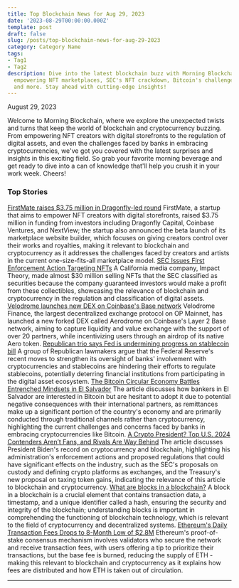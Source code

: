 ```yaml
---
title: Top Blockchain News for Aug 29, 2023
date: '2023-08-29T00:00:00.000Z'
template: post
draft: false
slug: /posts/top-blockchain-news-for-aug-29-2023
category: Category Name
tags:
- Tag1
- Tag2
description: Dive into the latest blockchain buzz with Morning Blockchain! Explore
  empowering NFT marketplaces, SEC's NFT crackdown, Bitcoin's challenges in El Salvador,
  and more. Stay ahead with cutting-edge insights!
---
```

August 29, 2023

Welcome to Morning Blockchain, where we explore the unexpected twists and turns that keep the world of blockchain and cryptocurrency buzzing. From empowering NFT creators with digital storefronts to the regulation of digital assets, and even the challenges faced by banks in embracing cryptocurrencies, we've got you covered with the latest surprises and insights in this exciting field. So grab your favorite morning beverage and get ready to dive into a can of knowledge that'll help you crush it in your work week. Cheers!

### Top Stories
[FirstMate raises $3.75 million in Dragonfly-led round](https://www.theblock.co/post/247651/firstmate-raise-dragonfly?utm_source=rss&utm_medium=rss/)
FirstMate, a startup that aims to empower NFT creators with digital storefronts, raised $3.75 million in funding from investors including Dragonfly Capital, Coinbase Ventures, and NextView; the startup also announced the beta launch of its marketplace website builder, which focuses on giving creators control over their works and royalties, making it relevant to blockchain and cryptocurrency as it addresses the challenges faced by creators and artists in the current one-size-fits-all marketplace model.
[SEC Issues First Enforcement Action Targeting NFTs](https://www.coindesk.com/policy/2023/08/28/sec-issues-first-enforcement-action-targeting-nfts/?utm_medium=referral&utm_source=rss&utm_campaign=headlines/)
A California media company, Impact Theory, made almost $30 million selling NFTs that the SEC classified as securities because the company guaranteed investors would make a profit from these collectibles, showcasing the relevance of blockchain and cryptocurrency in the regulation and classification of digital assets.
[Velodrome launches new DEX on Coinbase's Base network](https://www.theblock.co/post/247698/velodrome-to-launch-new-dex-on-coinbases-base-network?utm_source=rss&utm_medium=rss/)
Velodrome Finance, the largest decentralized exchange protocol on OP Mainnet, has launched a new forked DEX called Aerodrome on Coinbase's Layer 2 Base network, aiming to capture liquidity and value exchange with the support of over 20 partners, while incentivizing users through an airdrop of its native Aero token.
[Republican trio says Fed is undermining progress on stablecoin bill](https://www.theblock.co/post/247760/republican-trio-says-fed-is-undermining-progress-on-stablecoin-bill?utm_source=rss&utm_medium=rss/)
A group of Republican lawmakers argue that the Federal Reserve's recent moves to strengthen its oversight of banks' involvement with cryptocurrencies and stablecoins are hindering their efforts to regulate stablecoins, potentially deterring financial institutions from participating in the digital asset ecosystem.
[The Bitcoin Circular Economy Battles Entrenched Mindsets in El Salvador](https://www.coindesk.com/consensus-magazine/2023/08/28/the-bitcoin-circular-economy-battles-entrenched-mindsets-in-el-salvador/?utm_medium=referral&utm_source=rss&utm_campaign=headlines/)
The article discusses how bankers in El Salvador are interested in Bitcoin but are hesitant to adopt it due to potential negative consequences with their international partners, as remittances make up a significant portion of the country's economy and are primarily conducted through traditional channels rather than cryptocurrency, highlighting the current challenges and concerns faced by banks in embracing cryptocurrencies like Bitcoin.
[A Crypto President? Top U.S. 2024 Contenders Aren’t Fans, and Rivals Are Way Behind](https://www.coindesk.com/policy/2023/08/28/a-crypto-president-top-us-2024-contenders-arent-fans-and-rivals-are-way-behind/?utm_medium=referral&utm_source=rss&utm_campaign=headlines/)
The article discusses President Biden's record on cryptocurrency and blockchain, highlighting his administration's enforcement actions and proposed regulations that could have significant effects on the industry, such as the SEC's proposals on custody and defining crypto platforms as exchanges, and the Treasury's new proposal on taxing token gains, indicating the relevance of this article to blockchain and cryptocurrency.
[What are blocks in a blockchain?](https://www.theblock.co/learn/245697/what-are-blocks-in-a-blockchain?utm_source=rss&utm_medium=rss/)
A block in a blockchain is a crucial element that contains transaction data, a timestamp, and a unique identifier called a hash, ensuring the security and integrity of the blockchain; understanding blocks is important in comprehending the functioning of blockchain technology, which is relevant to the field of cryptocurrency and decentralized systems.
[Ethereum's Daily Transaction Fees Drops to 8-Month Low of $2.8M](https://www.coindesk.com/markets/2023/08/28/ethereums-daily-transaction-fees-hits-8-month-low-of-28m/?utm_medium=referral&utm_source=rss&utm_campaign=headlines/)
Ethereum's proof-of-stake consensus mechanism involves validators who secure the network and receive transaction fees, with users offering a tip to prioritize their transactions, but the base fee is burned, reducing the supply of ETH - making this relevant to blockchain and cryptocurrency as it explains how fees are distributed and how ETH is taken out of circulation.

---
